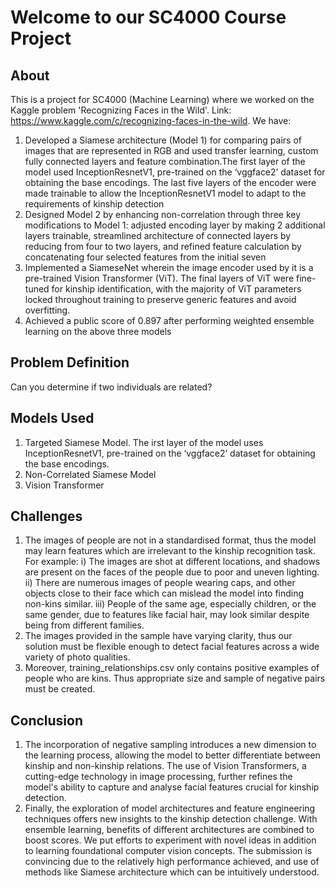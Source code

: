 # Welcome to our SC4000 Course Project
## About

This is a project for SC4000 (Machine Learning) where we worked on the Kaggle problem 'Recognizing Faces in the Wild'. 
Link: https://www.kaggle.com/c/recognizing-faces-in-the-wild. We have:

  1. Developed a Siamese architecture (Model 1) for comparing pairs of images that are represented in RGB and used transfer learning, custom fully connected layers and feature combination.The first layer of the model used InceptionResnetV1, pre-trained on the ‘vggface2’ dataset for obtaining the base encodings. The last five layers of the encoder were made trainable to allow the InceptionResnetV1 model to adapt to the requirements of kinship detection
  2. Designed Model 2 by enhancing non-correlation through three key modifications to Model 1: adjusted encoding layer by making 2 additional layers trainable, streamlined architecture of connected layers by reducing from four to two layers, and refined feature calculation by concatenating four selected features from the initial seven
  3. Implemented a SiameseNet wherein the image encoder used by it is a pre-trained Vision Transformer (ViT). The final layers of ViT were fine-tuned for kinship identification, with the majority of ViT parameters locked throughout training to preserve generic features and avoid overfitting. 
  4. Achieved a public score of 0.897 after performing weighted ensemble learning on the above three models

## Problem Definition
Can you determine if two individuals are related?

## Models Used
  1. Targeted Siamese Model. The irst layer of the model uses InceptionResnetV1, pre-trained on the ‘vggface2’ dataset for obtaining the base encodings. 
  2. Non-Correlated Siamese Model
  3. Vision Transformer

## Challenges
  1. The images of people are not in a standardised format, thus the model may learn features which are irrelevant to the kinship recognition task. For example:
     i) The images are shot at different locations, and shadows are present on the faces of the people due to poor and uneven lighting.
     ii) There are numerous images of people wearing caps, and other objects close to their face which can mislead the model into finding non-kins similar.
     iii) People of the same age, especially children, or the same gender, due to features like facial hair, may look similar despite being from different families.
  2. The images provided in the sample have varying clarity, thus our solution must be flexible enough to detect facial features across a wide variety of photo qualities.
  3. Moreover, training_relationships.csv only contains positive examples of people who are kins. Thus appropriate size and sample of negative pairs must be created.

## Conclusion
  1. The incorporation of negative sampling introduces a new dimension to the learning process, allowing the model to better differentiate between kinship and non-kinship relations. The use of Vision Transformers, a cutting-edge technology in image processing, further refines the model's ability to capture and analyse facial features crucial for kinship detection. 
  2. Finally, the exploration of model architectures and feature engineering techniques offers new insights to the kinship detection challenge. With ensemble learning, benefits of different architectures are combined to boost scores. We put efforts to experiment with novel ideas in addition to learning foundational computer vision concepts. The submission is convincing due to the relatively high performance achieved, and use of methods like Siamese architecture which can be intuitively understood.

